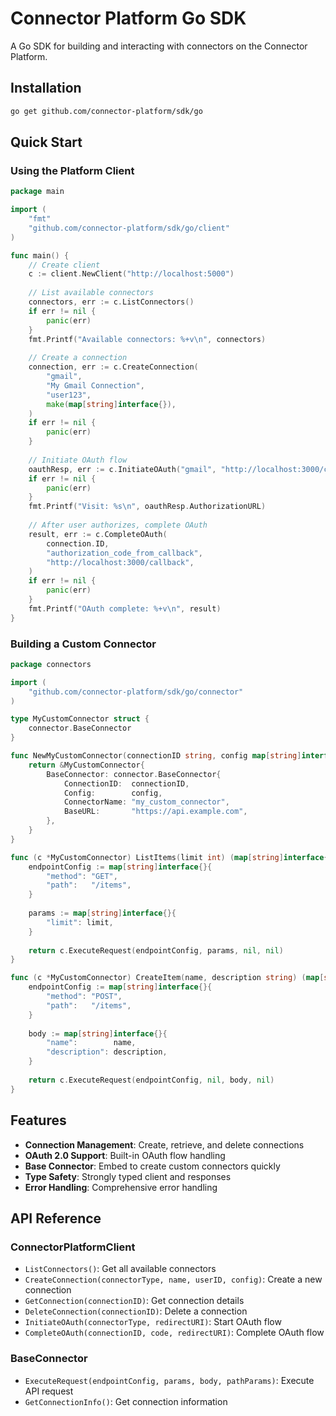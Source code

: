 # Connector Platform Go SDK

A Go SDK for building and interacting with connectors on the Connector Platform.

## Installation

```bash
go get github.com/connector-platform/sdk/go
```

## Quick Start

### Using the Platform Client

```go
package main

import (
    "fmt"
    "github.com/connector-platform/sdk/go/client"
)

func main() {
    // Create client
    c := client.NewClient("http://localhost:5000")
    
    // List available connectors
    connectors, err := c.ListConnectors()
    if err != nil {
        panic(err)
    }
    fmt.Printf("Available connectors: %+v\n", connectors)
    
    // Create a connection
    connection, err := c.CreateConnection(
        "gmail",
        "My Gmail Connection",
        "user123",
        make(map[string]interface{}),
    )
    if err != nil {
        panic(err)
    }
    
    // Initiate OAuth flow
    oauthResp, err := c.InitiateOAuth("gmail", "http://localhost:3000/callback")
    if err != nil {
        panic(err)
    }
    fmt.Printf("Visit: %s\n", oauthResp.AuthorizationURL)
    
    // After user authorizes, complete OAuth
    result, err := c.CompleteOAuth(
        connection.ID,
        "authorization_code_from_callback",
        "http://localhost:3000/callback",
    )
    if err != nil {
        panic(err)
    }
    fmt.Printf("OAuth complete: %+v\n", result)
}
```

### Building a Custom Connector

```go
package connectors

import (
    "github.com/connector-platform/sdk/go/connector"
)

type MyCustomConnector struct {
    connector.BaseConnector
}

func NewMyCustomConnector(connectionID string, config map[string]interface{}) *MyCustomConnector {
    return &MyCustomConnector{
        BaseConnector: connector.BaseConnector{
            ConnectionID:  connectionID,
            Config:        config,
            ConnectorName: "my_custom_connector",
            BaseURL:       "https://api.example.com",
        },
    }
}

func (c *MyCustomConnector) ListItems(limit int) (map[string]interface{}, error) {
    endpointConfig := map[string]interface{}{
        "method": "GET",
        "path":   "/items",
    }
    
    params := map[string]interface{}{
        "limit": limit,
    }
    
    return c.ExecuteRequest(endpointConfig, params, nil, nil)
}

func (c *MyCustomConnector) CreateItem(name, description string) (map[string]interface{}, error) {
    endpointConfig := map[string]interface{}{
        "method": "POST",
        "path":   "/items",
    }
    
    body := map[string]interface{}{
        "name":        name,
        "description": description,
    }
    
    return c.ExecuteRequest(endpointConfig, nil, body, nil)
}
```

## Features

- **Connection Management**: Create, retrieve, and delete connections
- **OAuth 2.0 Support**: Built-in OAuth flow handling
- **Base Connector**: Embed to create custom connectors quickly
- **Type Safety**: Strongly typed client and responses
- **Error Handling**: Comprehensive error handling

## API Reference

### ConnectorPlatformClient

- `ListConnectors()`: Get all available connectors
- `CreateConnection(connectorType, name, userID, config)`: Create a new connection
- `GetConnection(connectionID)`: Get connection details
- `DeleteConnection(connectionID)`: Delete a connection
- `InitiateOAuth(connectorType, redirectURI)`: Start OAuth flow
- `CompleteOAuth(connectionID, code, redirectURI)`: Complete OAuth flow

### BaseConnector

- `ExecuteRequest(endpointConfig, params, body, pathParams)`: Execute API request
- `GetConnectionInfo()`: Get connection information
